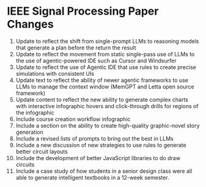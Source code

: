 # IEEE Signal Processing Paper Changes

1. Update to reflect the shift from single-prompt LLMs to reasoning models that generate a plan before the return the result
2. Update to reflect the movement from static single-pass use of LLMs to the use of agentic-powered IDE such as Cursor and Windsurfer
3. Update to reflect the use of Agentic IDE that use rules to create precise simulations with consistent UIs
4. Update text to reflect the ability of newer agentic frameworks to use LLMs to manage the context window (MemGPT and Letta open source framework)
5. Update content to reflect the new ability to generate complex charts with interactive infographic hovers and click-through drills for regions of the infographic
6. Include course creation workflow infographic
7. Include a section on the ability to create high-quality graphic-novel story generation
8. Include a revised lists of prompts to bring out the best in LLMs
9. Include a new discussion of new strategies to use rules to generate better circuit layouts
10. Include the development of better JavaScript libraries to do draw circuits
11. Include a case study of how students in a senior design class were all able to generate intelligent textbooks in a 12-week semester.
